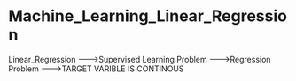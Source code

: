 # Machine_Learning_Linear_Regression
Linear_Regression
--->Supervised Learning Problem
--->Regression Problem
--->TARGET VARIBLE IS CONTINOUS
